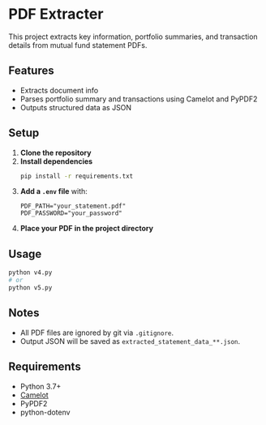 # PDF Extracter

This project extracts key information, portfolio summaries, and transaction details from mutual fund statement PDFs.

## Features

- Extracts document info 
- Parses portfolio summary and transactions using Camelot and PyPDF2
- Outputs structured data as JSON

## Setup

1. **Clone the repository**
2. **Install dependencies**
   ```bash
   pip install -r requirements.txt
   ```
3. **Add a `.env` file** with:
   ```
   PDF_PATH="your_statement.pdf"
   PDF_PASSWORD="your_password"
   ```
4. **Place your PDF in the project directory**

## Usage

```bash
python v4.py
# or
python v5.py
```

## Notes

- All PDF files are ignored by git via `.gitignore`.
- Output JSON will be saved as `extracted_statement_data_**.json`.

## Requirements

- Python 3.7+
- [Camelot](https://camelot-py.readthedocs.io/)
- PyPDF2
- python-dotenv